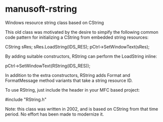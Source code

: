 # manusoft-rstring
Windows resource string class based on CString

This old class was motivated by the desire to simpify the following common
code pattern for initializing a CString from embedded string resources:

  CString sRes;
  sRes.LoadString(IDS_RES);
  pCtrl->SetWindowText(sRes);

By adding suitable constructors, RString can perform the LoadString inline:

  pCtrl->SetWindowText(RString(IDS_RES));

In addition to the extra constructors, RString adds Format and FormatMessage
method variants that take a string resource ID.

To use RString, just include the header in your MFC based project:

#include "RString.h"

Note: this class was written in 2002, and is based on CString from that time
period. No effort has been made to modernize it.
